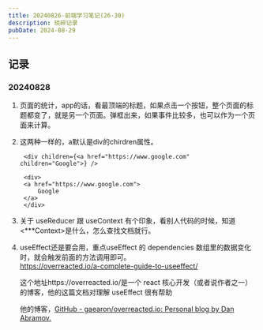 ```yaml
---
title: 20240826-前端学习笔记(26-30)
description: 琐碎记录
pubDate: 2024-08-29
---
```


## 记录

### 20240828

1. 页面的统计，app的话，看最顶端的标题，如果点击一个按钮，整个页面的标题都变了，就是另一个页面。弹框出来，如果事件比较多，也可以作为一个页面来计算。

2. 这两种一样的，a默认是div的chirdren属性。

        <div children={<a href="https://www.google.com" children="Google">} />
        
        <div>
        <a href="https://www.google.com">
            Google
        </a>
        </div>

3. 关于 useReducer 跟 useContext 有个印象，看别人代码的时候，知道<***Context>是什么，怎么查找文档就行。 

4. useEffect还是要会用，重点useEffect 的 dependencies 数组里的数据变化时，就会触发前面的方法调用即可。  
    https://overreacted.io/a-complete-guide-to-useeffect/  

    这个地址https://overreacted.io/是一个 react 核心开发（或者说作者之一）的博客，他的这篇文档对理解 useEffect 很有帮助  

    他的博客，[GitHub - gaearon/overreacted.io: Personal blog by Dan Abramov. ](https://github.com/gaearon/overreacted.io) 
 
